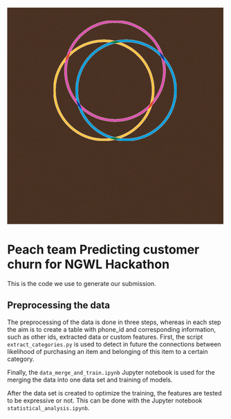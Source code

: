![Alt Text](https://github.com/petrokvitka/ngwl_predict_customer_churn/blob/main/peach_team_logo.gif)

# Peach team Predicting customer churn for NGWL Hackathon

This is the code we use to generate our submission.

## Preprocessing the data

The preprocessing of the data is done in three steps, whereas in each step the aim is to create a table with phone_id and corresponding information, such as other ids, extracted data or custom features.
First, the script ``extract_categories.py`` is used to detect in future the connections between likelihood of purchasing an item and belonging of this item to a certain category.

Finally, the ``data_merge_and_train.ipynb`` Jupyter notebook is used for the merging the data into one data set and training of models.

After the data set is created to optimize the training, the features are tested to be expressive or not. This can be done with the Jupyter notebook ``statistical_analysis.ipynb``.

